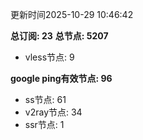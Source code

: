 更新时间2025-10-29 10:46:42

**总订阅: 23**
**总节点: 5207**
- vless节点: 9

**google ping有效节点: 96**
- ss节点: 61
- v2ray节点: 34
- ssr节点: 1
